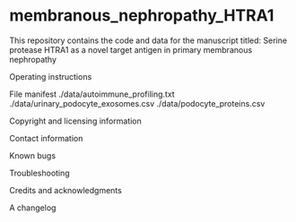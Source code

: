 # membranous_nephropathy_HTRA1

This repository contains the code and data for the manuscript titled:
Serine protease HTRA1 as a novel target antigen in primary membranous nephropathy

Operating instructions

File manifest
./data/autoimmune_profiling.txt		
./data/urinary_podocyte_exosomes.csv
./data/podocyte_proteins.csv

Copyright and licensing information

Contact information

Known bugs

Troubleshooting

Credits and acknowledgments

A changelog
